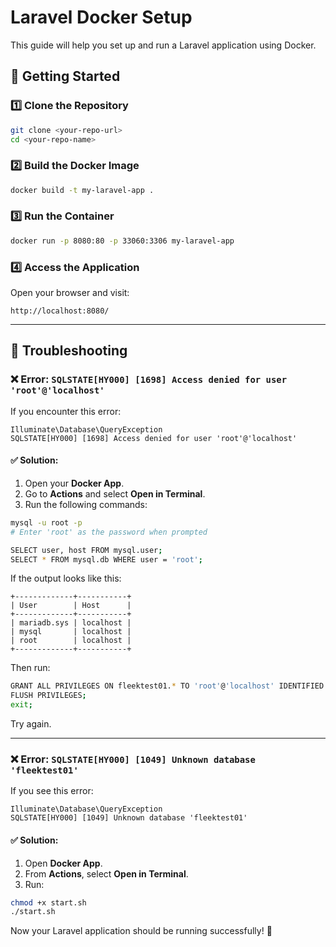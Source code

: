# Laravel Docker Setup

This guide will help you set up and run a Laravel application using Docker.

## 🚀 Getting Started

### 1️⃣ Clone the Repository
```bash
git clone <your-repo-url>
cd <your-repo-name>
```

### 2️⃣ Build the Docker Image
```bash
docker build -t my-laravel-app .
```

### 3️⃣ Run the Container
```bash
docker run -p 8080:80 -p 33060:3306 my-laravel-app
```

### 4️⃣ Access the Application
Open your browser and visit:
```
http://localhost:8080/
```

---

## 🔧 Troubleshooting

### ❌ Error: `SQLSTATE[HY000] [1698] Access denied for user 'root'@'localhost'`

If you encounter this error:
```
Illuminate\Database\QueryException
SQLSTATE[HY000] [1698] Access denied for user 'root'@'localhost'
```

#### ✅ Solution:
1. Open your **Docker App**.
2. Go to **Actions** and select **Open in Terminal**.
3. Run the following commands:

```bash
mysql -u root -p
# Enter 'root' as the password when prompted

SELECT user, host FROM mysql.user;
SELECT * FROM mysql.db WHERE user = 'root';
```

If the output looks like this:

```
+-------------+-----------+
| User        | Host      |
+-------------+-----------+
| mariadb.sys | localhost |
| mysql       | localhost |
| root        | localhost |
+-------------+-----------+
```

Then run:
```bash
GRANT ALL PRIVILEGES ON fleektest01.* TO 'root'@'localhost' IDENTIFIED BY 'YOUR_ROOT_PASSWORD';
FLUSH PRIVILEGES;
exit;
```
Try again.

---

### ❌ Error: `SQLSTATE[HY000] [1049] Unknown database 'fleektest01'`

If you see this error:
```
Illuminate\Database\QueryException
SQLSTATE[HY000] [1049] Unknown database 'fleektest01'
```

#### ✅ Solution:
1. Open **Docker App**.
2. From **Actions**, select **Open in Terminal**.
3. Run:
```bash
chmod +x start.sh
./start.sh
```

Now your Laravel application should be running successfully! 🎉
